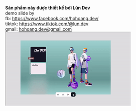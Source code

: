<b>Sản phẩm này được thiết kế bởi Lùn Dev</b><br/>
demo slide by<br />
fb: https://www.facebook.com/hohoang.dev/ <br />
tiktok: https://www.tiktok.com/@lun.dev <br />
gmail: hohoang.dev@gmail.com <br />
<img src="ui2.gif" />
